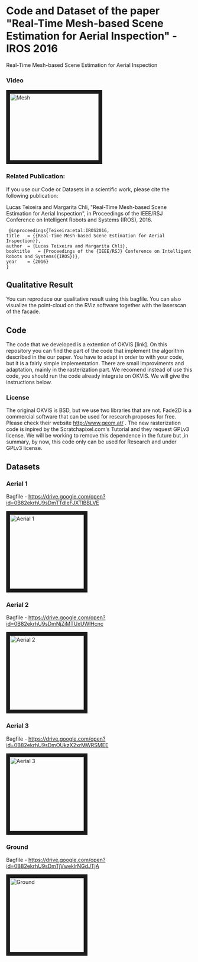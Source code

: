 # Code and Dataset of the paper "Real-Time Mesh-based Scene Estimation for Aerial Inspection" - IROS 2016
Real-Time Mesh-based Scene Estimation for Aerial Inspection
### Video
<a href="https://www.youtube.com/embed/LvmBjMvmZKA" target="_blank"><img src="http://img.youtube.com/vi/LvmBjMvmZKA/0.jpg" 
alt="Mesh" width="240" height="180" border="10" /></a>

### Related Publication:
 If you use our Code or Datasets in a scientific work, please cite the following publication:
 
 Lucas Teixeira and Margarita Chli, "Real-Time Mesh-based Scene Estimation for Aerial Inspection", in Proceedings of the IEEE/RSJ Conference on Intelligent Robots and Systems (IROS), 2016.
 
```
 @inproceedings{Teixeira:etal:IROS2016,
title	= {{Real-Time Mesh-based Scene Estimation for Aerial Inspection}},
author	= {Lucas Teixeira and Margarita Chli},
booktitle	= {Proceedings of the {IEEE/RSJ} Conference on Intelligent Robots and Systems({IROS})},
year	= {2016}
}
```

## Qualitative Result
You can reproduce our qualitative result using this bagfile. You can also visualize the point-cloud on the RViz software together with the laserscan of the facade.


## Code

The code that we developed is a extention of OKVIS [link]. On this repository you can find the part of the code that implement the algorithm described in the our paper. You have to adapt in order to with your code, but it is a fairly simple implementation. There are small improviments and adaptation, mainly in the rasterization part. We recomend instead of use this code, you should run the code already integrate on OKVIS. We will give the instructions below. 

### License
The original OKVIS is BSD, but we use two libraries that are not. Fade2D is a commercial software that can be used for research proposes for free. Please check their website <http://www.geom.at/> . The new rasterization code is inpired by the Scratchapixel.com's Tutorial and they request GPLv3 license. We will be working to remove this dependence in the future but ,in summary, by now, this code only can be used for Research and under GPLv3 license. 




## Datasets

### Aerial 1

Bagfile - https://drive.google.com/open?id=0B82ekrhU9sDmTTdIeFJXTlBBLVE

<a href="https://www.youtube.com/embed/SA4KoRjvx04" target="_blank"><img src="http://img.youtube.com/vi/SA4KoRjvx04/0.jpg" 
alt="Aerial 1" width="200"  border="10" /></a> 


### Aerial 2

Bagfile - https://drive.google.com/open?id=0B82ekrhU9sDmNjZiMTUxUWlHcnc

<a href="https://www.youtube.com/embed/FEQiClIlLZI" target="_blank"><img src="http://img.youtube.com/vi/FEQiClIlLZI/0.jpg" 
alt="Aerial 2" width="200"  border="10" /></a> 

### Aerial 3

Bagfile - https://drive.google.com/open?id=0B82ekrhU9sDmOUkzX2xrMWRSMEE

<a href="https://www.youtube.com/embed/HLIJ59BRaBo" target="_blank"><img src="http://img.youtube.com/vi/HLIJ59BRaBo/0.jpg" 
alt="Aerial 3" width="200"  border="10" /></a> 

### Ground 

Bagfile   - https://drive.google.com/open?id=0B82ekrhU9sDmTjVweklrNGdJTjA

<a href="https://www.youtube.com/embed/a-ITwYMPzZs" target="_blank"><img src="http://img.youtube.com/vi/a-ITwYMPzZs/0.jpg" 
alt="Ground" width="200"  border="10" /></a> 













